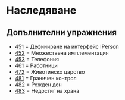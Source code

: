 # Наследяване
## Допълнителни упражнения

- [451](451) = Дефиниране на интерфейс IPerson
- [452](452) = Множествена имплементация
- [453](453) = Телефония
- [461](461) = Работници
- [472](471) = Животинско царство
- [481](481) = Граничен контрол
- [482](482) = Рожден ден
- [483](483) = Недостиг на храна